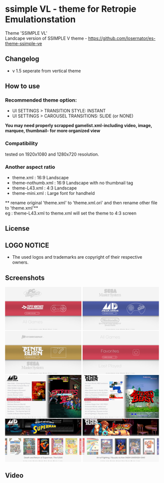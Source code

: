 # ssimple VL - theme for Retropie Emulationstation
Theme 'SSIMPLE VL'\
Landcape version of SSIMPLE V theme - https://github.com/losernator/es-theme-ssimple-ve
 
## Changelog
- v 1.5 seperate from vertical theme

## How to use

### Recommended theme option:
- UI SETTINGS > TRANSITION STYLE: INSTANT
- UI SETTINGS > CAROUSEL TRANSITIONS: SLIDE (or NONE)

**You may need properly scrapped gamelist.xml-including video, image, marquee, thumbnail- for more organized view**

### Compatibility
tested on 1920x1080 and 1280x720 resolution.

### Another aspect ratio

- theme.xml : 16:9 Landscape
- theme-nothumb.xml : 16:9 Landscape with no thumbnail tag
- theme-L43.xml : 4:3 Landscape
- theme-mini.xml : Large font for handheld

** rename original 'theme.xml' to 'theme.xml.ori' and then rename other file to 'theme.xml'**\
  eg : theme-L43.xml to theme.xml will set the theme to 4:3 screen


## License


## LOGO NOTICE
* The used logos and trademarks are copyright of their respective owners.

## Screenshots
![screenshot example01](screenshot00.png)
![screenshot example02](screenshot01.png)

## Video
